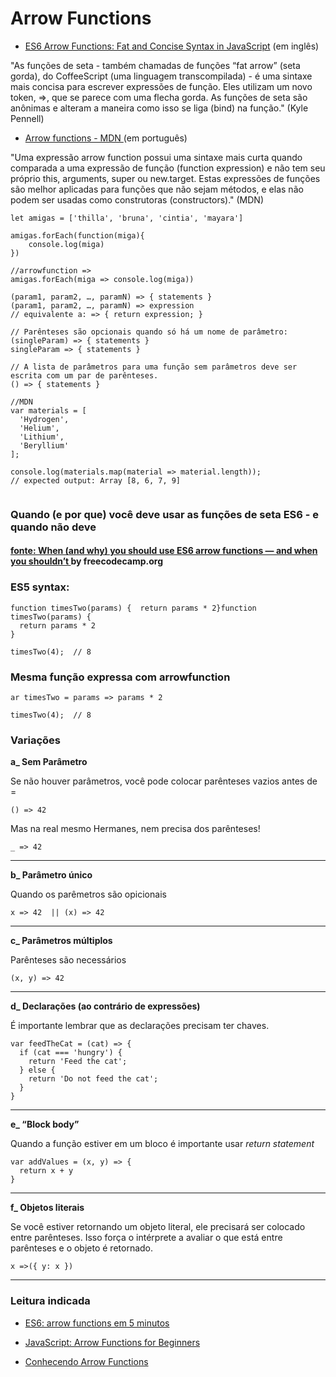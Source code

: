 # Arrow Functions

* [ES6 Arrow Functions: Fat and Concise Syntax in JavaScript](https://www.sitepoint.com/es6-arrow-functions-new-fat-concise-syntax-javascript/) (em inglês)

"As funções de seta - também chamadas de funções “fat arrow” (seta gorda), do CoffeeScript (uma linguagem transcompilada) - é uma sintaxe mais concisa para escrever expressões de função. Eles utilizam um novo token, =>, que se parece com uma flecha gorda. As funções de seta são anônimas e alteram a maneira como isso se liga (bind) na função." (Kyle Pennell)

* [Arrow functions - MDN ](https://developer.mozilla.org/pt-BR/docs/Web/JavaScript/Reference/Functions/Arrow_functions) (em português)

"Uma expressão arrow function possui uma sintaxe mais curta quando comparada a uma expressão de função (function expression) e não tem seu próprio this, arguments, super ou new.target. Estas expressões de funções são melhor aplicadas para funções que não sejam métodos, e elas não podem ser usadas como construtoras (constructors)." (MDN)


```
let amigas = ['thilla', 'bruna', 'cintia', 'mayara']

amigas.forEach(function(miga){
    console.log(miga)
})
```
```
//arrowfunction =>
amigas.forEach(miga => console.log(miga))

(param1, param2, …, paramN) => { statements }
(param1, param2, …, paramN) => expression
// equivalente a: => { return expression; }

// Parênteses são opcionais quando só há um nome de parâmetro:
(singleParam) => { statements }
singleParam => { statements }

// A lista de parâmetros para uma função sem parâmetros deve ser escrita com um par de parênteses.
() => { statements }

```
```
//MDN 
var materials = [
  'Hydrogen',
  'Helium',
  'Lithium',
  'Beryllium'
];

console.log(materials.map(material => material.length));
// expected output: Array [8, 6, 7, 9]


```
### Quando (e por que) você deve usar as funções de seta ES6 - e quando não deve
#### [fonte: When (and why) you should use ES6 arrow functions — and when you shouldn’t ](https://www.freecodecamp.org/news/when-and-why-you-should-use-es6-arrow-functions-and-when-you-shouldnt-3d851d7f0b26/) by freecodecamp.org

### ES5 syntax:

```
function timesTwo(params) {  return params * 2}function timesTwo(params) {
  return params * 2
}

timesTwo(4);  // 8

```

### Mesma função expressa com arrowfunction 
```
ar timesTwo = params => params * 2

timesTwo(4);  // 8

```
### Variações

**a_ Sem Parâmetro**

Se não houver parâmetros, você pode colocar parênteses vazios antes de =

```
() => 42

```
Mas na real mesmo Hermanes, nem precisa dos parênteses!

```
_ => 42

```
--------------------------------------------------


**b_ Parâmetro único**

Quando os parêmetros são opicionais

```
x => 42  || (x) => 42
```

--------------------------------------------------

**c_ Parâmetros múltiplos**

Parênteses são necessários

```
(x, y) => 42
```
--------------------------------------------------

**d_ Declarações (ao contrário de expressões)**

É importante lembrar que as declarações precisam ter chaves. 

```
var feedTheCat = (cat) => {
  if (cat === 'hungry') {
    return 'Feed the cat';
  } else {
    return 'Do not feed the cat';
  }
}
```
--------------------------------------------------

**e_ “Block body”**

Quando a função estiver em um bloco é importante usar _return statement_

```
var addValues = (x, y) => {
  return x + y
}
```
--------------------------------------------------

**f_ Objetos literais**

Se você estiver retornando um objeto literal, ele precisará ser colocado entre parênteses. Isso força o intérprete a avaliar o que está entre parênteses e o objeto é retornado.

```
x =>({ y: x })
```

--------------------------------------------------

### Leitura indicada

* [ES6: arrow functions em 5 minutos](https://raphaelfabeni.com/es6-arrow-functions/) 

* [JavaScript: Arrow Functions for Beginners](https://codeburst.io/javascript-arrow-functions-for-beginners-926947fc0cdc)

* [Conhecendo Arrow Functions ](https://www.alura.com.br/artigos/conhecendo-arrow-functions) 


